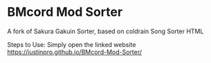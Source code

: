 # BMcord Mod Sorter

A fork of Sakura Gakuin Sorter, based on coldrain Song Sorter HTML

Steps to Use:
Simply open the linked website
https://iustinpro.github.io/BMcord-Mod-Sorter/

